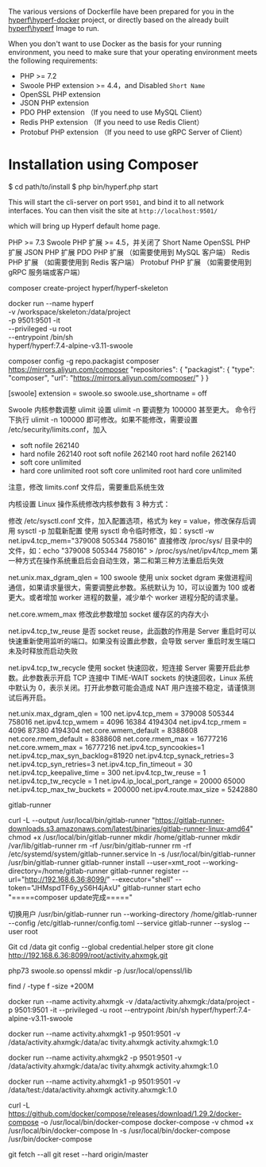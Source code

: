 The various versions of Dockerfile have been prepared for you in the [hyperf\hyperf-docker](https://github.com/hyperf/hyperf-docker) project, or directly based on the already built [hyperf\hyperf](https://hub.docker.com/r/hyperf/hyperf) Image to run.

When you don't want to use Docker as the basis for your running environment, you need to make sure that your operating environment meets the following requirements:  

 - PHP >= 7.2
 - Swoole PHP extension >= 4.4，and Disabled `Short Name`
 - OpenSSL PHP extension
 - JSON PHP extension
 - PDO PHP extension （If you need to use MySQL Client）
 - Redis PHP extension （If you need to use Redis Client）
 - Protobuf PHP extension （If you need to use gRPC Server of Client）

# Installation using Composer

$ cd path/to/install
$ php bin/hyperf.php start

This will start the cli-server on port `9501`, and bind it to all network interfaces. You can then visit the site at `http://localhost:9501/`

which will bring up Hyperf default home page.

PHP >= 7.3
Swoole PHP 扩展 >= 4.5，并关闭了 Short Name
OpenSSL PHP 扩展
JSON PHP 扩展
PDO PHP 扩展 （如需要使用到 MySQL 客户端）
Redis PHP 扩展 （如需要使用到 Redis 客户端）
Protobuf PHP 扩展 （如需要使用到 gRPC 服务端或客户端）

composer create-project hyperf/hyperf-skeleton

docker run --name hyperf \
-v /workspace/skeleton:/data/project \
-p 9501:9501 -it \
--privileged -u root \
--entrypoint /bin/sh \
hyperf/hyperf:7.4-alpine-v3.11-swoole

composer config -g repo.packagist composer https://mirrors.aliyun.com/composer
"repositories": {
    "packagist": {
      "type": "composer",
      "url": "https://mirrors.aliyun.com/composer/"
    }
}

[swoole]
extension = swoole.so
swoole.use_shortname = off

Swoole 内核参数调整
ulimit 设置
ulimit -n 要调整为 100000 甚至更大。 命令行下执行 ulimit -n 100000 即可修改。如果不能修改，需要设置 /etc/security/limits.conf，加入

* soft nofile 262140
* hard nofile 262140
root soft nofile 262140
root hard nofile 262140
* soft core unlimited
* hard core unlimited
root soft core unlimited
root hard core unlimited

注意，修改 limits.conf 文件后，需要重启系统生效

内核设置
Linux 操作系统修改内核参数有 3 种方式：

修改 /etc/sysctl.conf 文件，加入配置选项，格式为 key = value，修改保存后调用 sysctl -p 加载新配置
使用 sysctl 命令临时修改，如：sysctl -w net.ipv4.tcp_mem="379008 505344 758016"
直接修改 /proc/sys/ 目录中的文件，如：echo "379008 505344 758016" > /proc/sys/net/ipv4/tcp_mem
第一种方式在操作系统重启后会自动生效，第二和第三种方法重启后失效

net.unix.max_dgram_qlen = 100
swoole 使用 unix socket dgram 来做进程间通信，如果请求量很大，需要调整此参数。系统默认为 10，可以设置为 100 或者更大。或者增加 worker 进程的数量，减少单个 worker 进程分配的请求量。

net.core.wmem_max
修改此参数增加 socket 缓存区的内存大小

net.ipv4.tcp_tw_reuse
是否 socket reuse，此函数的作用是 Server 重启时可以快速重新使用监听的端口。如果没有设置此参数，会导致 server 重启时发生端口未及时释放而启动失败

net.ipv4.tcp_tw_recycle
使用 socket 快速回收，短连接 Server 需要开启此参数。此参数表示开启 TCP 连接中 TIME-WAIT sockets 的快速回收，Linux 系统中默认为 0，表示关闭。打开此参数可能会造成 NAT 用户连接不稳定，请谨慎测试后再开启。

net.unix.max_dgram_qlen = 100
net.ipv4.tcp_mem  = 379008 505344 758016
net.ipv4.tcp_wmem = 4096 16384 4194304
net.ipv4.tcp_rmem = 4096 87380 4194304
net.core.wmem_default = 8388608
net.core.rmem_default = 8388608
net.core.rmem_max = 16777216
net.core.wmem_max = 16777216
net.ipv4.tcp_syncookies=1
net.ipv4.tcp_max_syn_backlog=81920
net.ipv4.tcp_synack_retries=3
net.ipv4.tcp_syn_retries=3
net.ipv4.tcp_fin_timeout = 30
net.ipv4.tcp_keepalive_time = 300
net.ipv4.tcp_tw_reuse = 1
net.ipv4.tcp_tw_recycle = 1
net.ipv4.ip_local_port_range = 20000 65000
net.ipv4.tcp_max_tw_buckets = 200000
net.ipv4.route.max_size = 5242880

gitlab-runner

curl -L --output /usr/local/bin/gitlab-runner "https://gitlab-runner-downloads.s3.amazonaws.com/latest/binaries/gitlab-runner-linux-amd64"
chmod +x /usr/local/bin/gitlab-runner
mkdir /home/gitlab-runner
mkdir /var/lib/gitlab-runner
rm -rf /usr/bin/gitlab-runner
rm -rf /etc/systemd/system/gitlab-runner.service
ln -s /usr/local/bin/gitlab-runner /usr/bin/gitlab-runner
gitlab-runner install --user=xmt_root --working-directory=/home/gitlab-runner
gitlab-runner register --url="http://192.168.6.36:8099/" --executor="shell" --token="JHMspdTF6y_yS6H4jAxU"
gitlab-runner start
echo "=====composer update完成====="


切换用户
/usr/bin/gitlab-runner run --working-directory /home/gitlab-runner --config /etc/gitlab-runner/config.toml --service gitlab-runner --syslog --user root

Git
cd /data
git config --global credential.helper store
git clone http://192.168.6.36:8099/root/activity.ahxmgk.git

php73 swoole.so openssl
mkdir -p /usr/local/openssl/lib


find / -type f -size +200M


docker run --name activity.ahxmgk -v /data/activity.ahxmgk:/data/project -p 9501:9501 -it --privileged -u root --entrypoint /bin/sh hyperf/hyperf:7.4-alpine-v3.11-swoole

 docker run --name activity.ahxmgk1 -p 9501:9501 -v /data/activity.ahxmgk:/data/ac
tivity.ahxmgk activity.ahxmgk:1.0

docker run --name activity.ahxmgk2 -p 9501:9501 -v /data/activity.ahxmgk:/data/ac
tivity.ahxmgk activity.ahxmgk:1.0

docker run --name activity.ahxmgk1 -p 9501:9501 -v /data/test:/data/activity.ahxmgk activity.ahxmgk:1.0

curl -L https://github.com/docker/compose/releases/download/1.29.2/docker-compose -o /usr/local/bin/docker-compose
docker-compose -v
chmod +x /usr/local/bin/docker-compose
ln -s /usr/local/bin/docker-compose /usr/bin/docker-compose

git fetch --all
git reset --hard origin/master

